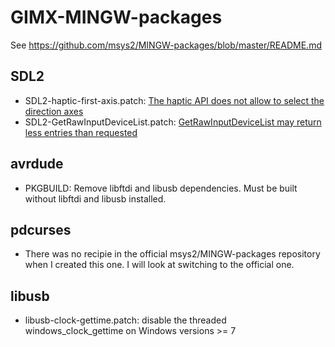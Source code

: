 GIMX-MINGW-packages
===================

See https://github.com/msys2/MINGW-packages/blob/master/README.md

## SDL2

* SDL2-haptic-first-axis.patch: [The haptic API does not allow to select the direction axes](https://bugzilla.libsdl.org/show_bug.cgi?id=3446)
* SDL2-GetRawInputDeviceList.patch: [GetRawInputDeviceList may return less entries than requested](https://bugzilla.libsdl.org/show_bug.cgi?id=4006)

## avrdude

* PKGBUILD: Remove libftdi and libusb dependencies. Must be built without libftdi and libusb installed.

## pdcurses

* There was no recipie in the official msys2/MINGW-packages repository when I created this one. I will look at switching to the official one.

## libusb

* libusb-clock-gettime.patch: disable the threaded windows\_clock\_gettime on Windows versions >= 7
